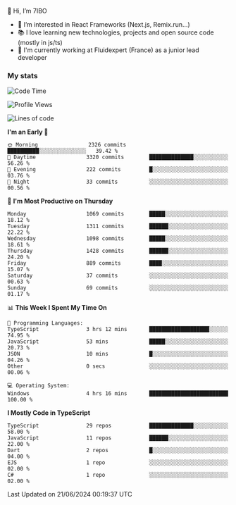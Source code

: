 👋 Hi, I’m 7IBO

- 👀 I’m interested in React Frameworks (Next.js, Remix.run...)
- 📚 I love learning new technologies, projects and open source code (mostly in js/ts)
- 💼 I'm currently working at Fluidexpert (France) as a junior lead developer

### My stats
<!--START_SECTION:waka-->
![Code Time](http://img.shields.io/badge/Code%20Time-662%20hrs%209%20mins-blue)

![Profile Views](http://img.shields.io/badge/Profile%20Views-0-blue)

![Lines of code](https://img.shields.io/badge/From%20Hello%20World%20I%27ve%20Written-7.0%20million%20lines%20of%20code-blue)

**I'm an Early 🐤** 

```text
🌞 Morning                2326 commits        ██████████░░░░░░░░░░░░░░░   39.42 % 
🌆 Daytime                3320 commits        ██████████████░░░░░░░░░░░   56.26 % 
🌃 Evening                222 commits         █░░░░░░░░░░░░░░░░░░░░░░░░   03.76 % 
🌙 Night                  33 commits          ░░░░░░░░░░░░░░░░░░░░░░░░░   00.56 % 
```
📅 **I'm Most Productive on Thursday** 

```text
Monday                   1069 commits        █████░░░░░░░░░░░░░░░░░░░░   18.12 % 
Tuesday                  1311 commits        ██████░░░░░░░░░░░░░░░░░░░   22.22 % 
Wednesday                1098 commits        █████░░░░░░░░░░░░░░░░░░░░   18.61 % 
Thursday                 1428 commits        ██████░░░░░░░░░░░░░░░░░░░   24.20 % 
Friday                   889 commits         ████░░░░░░░░░░░░░░░░░░░░░   15.07 % 
Saturday                 37 commits          ░░░░░░░░░░░░░░░░░░░░░░░░░   00.63 % 
Sunday                   69 commits          ░░░░░░░░░░░░░░░░░░░░░░░░░   01.17 % 
```


📊 **This Week I Spent My Time On** 

```text
💬 Programming Languages: 
TypeScript               3 hrs 12 mins       ███████████████████░░░░░░   74.95 % 
JavaScript               53 mins             █████░░░░░░░░░░░░░░░░░░░░   20.73 % 
JSON                     10 mins             █░░░░░░░░░░░░░░░░░░░░░░░░   04.26 % 
Other                    0 secs              ░░░░░░░░░░░░░░░░░░░░░░░░░   00.06 % 

💻 Operating System: 
Windows                  4 hrs 16 mins       █████████████████████████   100.00 % 
```

**I Mostly Code in TypeScript** 

```text
TypeScript               29 repos            ██████████████░░░░░░░░░░░   58.00 % 
JavaScript               11 repos            ██████░░░░░░░░░░░░░░░░░░░   22.00 % 
Dart                     2 repos             █░░░░░░░░░░░░░░░░░░░░░░░░   04.00 % 
EJS                      1 repo              ░░░░░░░░░░░░░░░░░░░░░░░░░   02.00 % 
C#                       1 repo              ░░░░░░░░░░░░░░░░░░░░░░░░░   02.00 % 
```




 Last Updated on 21/06/2024 00:19:37 UTC
<!--END_SECTION:waka-->
